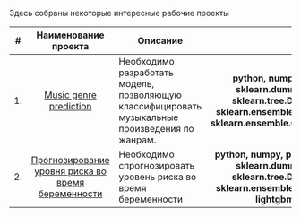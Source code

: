 Здесь собраны некоторые интересные рабочие проекты

| #  | Наименование проекта   | Описание | Стек |
|:--:|:----------------------:|----------|:----:|
| 1. | [Music genre prediction](https://github.com/evolution-via-negativa/Portfolio/tree/main/Music%20genre%20prediction) | Необходимо разработать модель, позволяющую классифицировать музыкальные произведения по жанрам. | **python,&#160;numpy,&#160;pandas,&#160;matplotlib,<br>sklearn.dummy.DummyClassifier,<br>sklearn.tree.DecisionTreeClassifier,<br>sklearn.ensemble.RandomForestClassifier,<br>sklearn.ensemble.GradientBoostingClassifier** |
| 2. | [Прогнозирование уровня риска во время беременности](https://github.com/evolution-via-negativa/Portfolio/tree/main/%D0%9F%D1%80%D0%BE%D0%B3%D0%BD%D0%BE%D0%B7%D0%B8%D1%80%D0%BE%D0%B2%D0%B0%D0%BD%D0%B8%D0%B5%20%D1%83%D1%80%D0%BE%D0%B2%D0%BD%D1%8F%20%D1%80%D0%B8%D1%81%D0%BA%D0%B0%20%D0%B2%D0%BE%20%D0%B2%D1%80%D0%B5%D0%BC%D1%8F%20%D0%B1%D0%B5%D1%80%D0%B5%D0%BC%D0%B5%D0%BD%D0%BD%D0%BE%D1%81%D1%82%D0%B8) | Необходимо спрогнозировать уровень риска во время беременности |  **python,&#160;numpy,&#160;pandas,&#160;matplotlib,&#160;optuna,<br>sklearn.dummy.DummyClassifier,<br>sklearn.tree.DecisionTreeClassifier,<br>sklearn.ensemble.RandomForestClassifier,<br>lightgbm.LGBMClassifier** |
